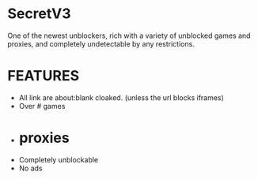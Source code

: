 # SecretV3
One of the newest unblockers, rich with a variety of unblocked games and proxies, and completely undetectable by any restrictions.

# FEATURES
- All link are about:blank cloaked. (unless the url blocks iframes)
- Over # games
- # proxies
- Completely unblockable
- No ads

